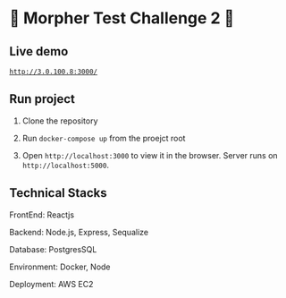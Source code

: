 # 🚀 Morpher Test Challenge 2 🚀

## Live demo

[`http://3.0.100.8:3000/`](http://3.0.100.8:3000/)

## Run project

1. Clone the repository

2. Run `docker-compose up` from the proejct root

3. Open `http://localhost:3000` to view it in the browser.
   Server runs on `http://localhost:5000`.

## Technical Stacks

FrontEnd: Reactjs

Backend: Node.js, Express, Sequalize

Database: PostgresSQL

Environment: Docker, Node

Deployment: AWS EC2